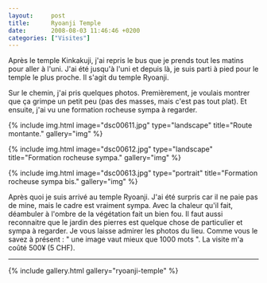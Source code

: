 ```yaml
---
layout:     post
title:      Ryoanji Temple
date:       2008-08-03 11:46:46 +0200
categories: ["Visites"]
---
```


Après le temple Kinkakuji, j'ai repris le bus que je prends tout les matins pour aller à l'uni. J'ai été jusqu'à
l'uni et depuis là, je suis parti à pied pour le temple le plus proche. Il s'agit du temple Ryoanji.

<!--more-->

Sur le chemin, j'ai pris quelques photos. Premièrement, je voulais montrer que ça grimpe un petit peu (pas des
masses, mais c'est pas tout plat). Et ensuite, j'ai vu une formation rocheuse sympa à regarder.

<!-- /assets/images/posts/2008-08-03-ryoanji-temple/dsc00611.jpg -->
{% include img.html
    image="dsc00611.jpg"
    type="landscape"
    title="Route montante."
    gallery="img"
%}

<!-- /assets/images/posts/2008-08-03-ryoanji-temple/dsc00612.jpg -->
{% include img.html
    image="dsc00612.jpg"
    type="landscape"
    title="Formation rocheuse sympa."
    gallery="img"
%}

<!-- /assets/images/posts/2008-08-03-ryoanji-temple/dsc00613.jpg -->
{% include img.html
    image="dsc00613.jpg"
    type="portrait"
    title="Formation rocheuse sympa bis."
    gallery="img"
%}

Après quoi je suis arrivé au temple Ryoanji. J'ai été surpris car il ne paie pas de mine, mais le cadre est
vraiment sympa. Avec la chaleur qu'il fait, déambuler à l'ombre de la végétation fait un bien fou. Il faut aussi
reconnaitre que le jardin des pierres est quelque chose de particulier et sympa à regarder. Je vous laisse admirer
les photos du lieu. Comme vous le savez à présent : " une image vaut mieux que 1000 mots ". La visite m'a coûté
500¥ (5 CHF).

-----

{% include gallery.html gallery="ryoanji-temple" %}
